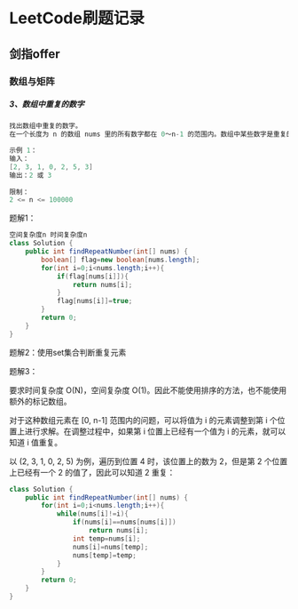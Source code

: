 # LeetCode刷题记录

## 剑指offer

### 数组与矩阵

##### 3、数组中重复的数字

```java
找出数组中重复的数字。
在一个长度为 n 的数组 nums 里的所有数字都在 0～n-1 的范围内。数组中某些数字是重复的，但不知道有几个数字重复了，也不知道每个数字重复了几次。请找出数组中任意一个重复的数字。

示例 1：
输入：
[2, 3, 1, 0, 2, 5, 3]
输出：2 或 3 
 
限制：
2 <= n <= 100000
```

题解1：

```java
空间复杂度n 时间复杂度n
class Solution {
    public int findRepeatNumber(int[] nums) {
        boolean[] flag=new boolean[nums.length];
        for(int i=0;i<nums.length;i++){
            if(flag[nums[i]]){
                return nums[i];
            }
            flag[nums[i]]=true;
        }
        return 0;
    }
}
```

题解2：使用set集合判断重复元素

题解3：

要求时间复杂度 O(N)，空间复杂度 O(1)。因此不能使用排序的方法，也不能使用额外的标记数组。

对于这种数组元素在 [0, n-1] 范围内的问题，可以将值为 i 的元素调整到第 i 个位置上进行求解。在调整过程中，如果第 i 位置上已经有一个值为 i 的元素，就可以知道 i 值重复。

以 (2, 3, 1, 0, 2, 5) 为例，遍历到位置 4 时，该位置上的数为 2，但是第 2 个位置上已经有一个 2 的值了，因此可以知道 2 重复：

```java
class Solution {
    public int findRepeatNumber(int[] nums) {
        for(int i=0;i<nums.length;i++){
            while(nums[i]!=i){
                if(nums[i]==nums[nums[i]])
                    return nums[i];
                int temp=nums[i];
                nums[i]=nums[temp];
                nums[temp]=temp;
            }
        }
        return 0;
    }
}
```


